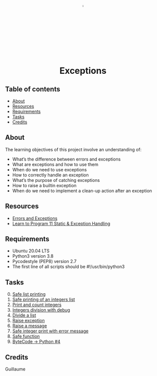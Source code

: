 <div align="center">

<a href="https://www.python.org/">
<img src="https://upload.wikimedia.org/wikipedia/commons/thumb/1/1f/Python_logo_01.svg/800px-Python_logo_01.svg.png" alt="Python Language" width=4% heigth=4% />
</a>
<h1> Exceptions </h1>

</div>

## Table of contents
* [About](#about)
* [Resources](#resources)
* [Requirements](#requirements)
* [Tasks](#tasks)
* [Credits](#credits)

## About
The learning objectives of this project involve an understanding of:
* What’s the difference between errors and exceptions
* What are exceptions and how to use them
* When do we need to use exceptions
* How to correctly handle an exception
* What’s the purpose of catching exceptions
* How to raise a builtin exception
* When do we need to implement a clean-up action after an exception

## Resources
* [Errors and Exceptions](https://docs.python.org/3/tutorial/errors.html)
* [Learn to Program 11 Static & Exception Handling](https://youtu.be/7vbgD-3s-w4)

## Requirements
* Ubuntu 20.04 LTS
* Python3 version 3.8
* Pycodestyle (PEP8) version 2.7
* The first line of all scripts should be #!/usr/bin/python3

## Tasks
0. [Safe list printing](0-safe_print_list.py)
1. [Safe printing of an integers list](1-safe_print_integer.py)
2. [Print and count integers](2-safe_print_list_integers.py)
3. [Integers division with debug](3-safe_print_division.py)
4. [Divide a list](4-list_division.py)
5. [Raise exception](5-raise_exception.py)
6. [Raise a message](6-raise_exception_msg.py)
7. [Safe integer print with error message](100-safe_print_integer_err.py)
8. [Safe function](101-safe_function.py)
9. [ByteCode -> Python #4](102-magic_calculation.py)

## Credits
Guillaume
